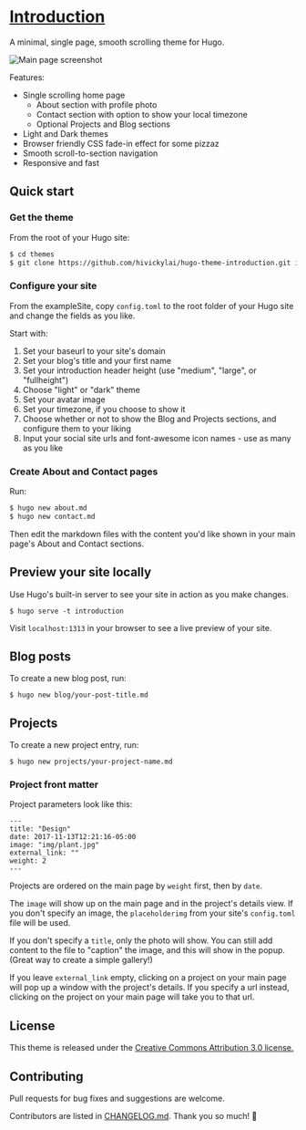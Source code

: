 # <a href="https://vickylai.io/introduction/" target="_blank" rel="noopener">Introduction</a>

A minimal, single page, smooth scrolling theme for Hugo.

![Main page screenshot](https://github.com/hivickylai/hugo-theme-introduction/blob/master/images/screenshot.png)

Features:
- Single scrolling home page
    - About section with profile photo
    - Contact section with option to show your local timezone
    - Optional Projects and Blog sections
- Light and Dark themes
- Browser friendly CSS fade-in effect for some pizzaz
- Smooth scroll-to-section navigation
- Responsive and fast

## Quick start

### Get the theme

From the root of your Hugo site:
```sh
$ cd themes
$ git clone https://github.com/hivickylai/hugo-theme-introduction.git introduction
```

### Configure your site

From the exampleSite, copy `config.toml` to the root folder of your Hugo site and change the fields as you like.

Start with:

1. Set your baseurl to your site's domain
1. Set your blog's title and your first name
1. Set your introduction header height (use "medium", "large", or "fullheight")
1. Choose "light" or "dark" theme
1. Set your avatar image
1. Set your timezone, if you choose to show it
1. Choose whether or not to show the Blog and Projects sections, and configure them to your liking
1. Input your social site urls and font-awesome icon names - use as many as you like

### Create About and Contact pages

Run:
```sh
$ hugo new about.md 
$ hugo new contact.md
```
Then edit the markdown files with the content you'd like shown in your main page's About and Contact sections.

## Preview your site locally

Use Hugo's built-in server to see your site in action as you make changes.

```
$ hugo serve -t introduction
```

Visit `localhost:1313` in your browser to see a live preview of your site.

## Blog posts

To create a new blog post, run:
```
$ hugo new blog/your-post-title.md
```

## Projects

To create a new project entry, run:
```
$ hugo new projects/your-project-name.md
```

### Project front matter

Project parameters look like this:
```
---
title: "Design"
date: 2017-11-13T12:21:16-05:00
image: "img/plant.jpg"
external_link: ""
weight: 2
---
```

Projects are ordered on the main page by `weight` first, then by `date`.

The `image` will show up on the main page and in the project's details view. If you don't specify an image, the `placeholderimg` from your site's `config.toml` file will be used.

If you don't specify a `title`, only the photo will show. You can still add content to the file to "caption" the image, and this will show in the popup. (Great way to create a simple gallery!)

If you leave `external_link` empty, clicking on a project on your main page will pop up a window with the project's details. If you specify a url instead, clicking on the project on your main page will take you to that url.

## License
This theme is released under the [Creative Commons Attribution 3.0 license.](https://github.com/hivickylai/hugo-theme-introduction/blob/master/LICENSE.txt)

## Contributing

Pull requests for bug fixes and suggestions are welcome.

Contributors are listed in [CHANGELOG.md](https://github.com/hivickylai/hugo-theme-introduction/blob/master/CHANGELOG.md). Thank you so much! 🖤
